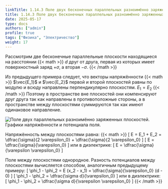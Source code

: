 ```yaml
---
linkTitle: 1.14.3 Поле двух бесконечных параллельных разноимённо заряженных плоскостей с равными по абсолютному значению поверхностными плотностями зарядов
title: 1.14.3 Поле двух бесконечных параллельных разноимённо заряженных плоскостей с равными по абсолютному значению поверхностными плотностями зарядов
date: 2025-05-17
type: docs
authors: ["admin"]
profile: true
tags: ["Физика", "Электричество"]
weight: 17
---
```


Рассмотрим две бесконечные параллельные плоскости находящиеся на расстоянии {{< math >}} $d$ друг от друга, первая из которых имеет поверхностный заряд $+ \sigma$, а вторая $- \sigma$. {{< /math >}}

Из предыдущего примера следует, что векторы напряжённости {{< math >}} $\vec{E_1}$ и $\vec{E_2}$ первой и второй плоскостей равны по модулю и всюду направлены перпендикулярно плоскостям. $E_1 = E_2$ {{< /math >}} Поэтому в пространстве вне плоскостей они компенсируют друг друга так как направлены в противоположные стороны, а в пространстве между плоскостями суммируются так как имеют одинаковое направление.

![Поле двух параллельных разноимённо заряженных плоскостей. Графики напряжённости и потенциала поля.](/uploads/img25may/opposite-charged-planes.webp  "Рисунок 22 − Поле двух параллельных разноимённо заряженных плоскостей. Графики напряжённости и потенциала поля.")

Напряжённость между плоскостями равна: {{< math >}} \[ E = E_1 + E_2 = \dfrac{\sigma}{2 \varepsilon_0} + \dfrac{\sigma}{2 \varepsilon_0} \] \[ E = \dfrac{\sigma}{\varepsilon_0} \] или в диэлектрике: \[ E = \dfrac{\sigma}{\varepsilon \varepsilon_0} \]

Поле между плоскостями однородное. Разность потенциалов между
плоскостями вычисляется способом, аналогичным предыдущему примеру: \[ \phi_1 - \phi_2 = E (x_2 - x_1) = \dfrac{\sigma}{\varepsilon_0} (d - 0) \] \[ \phi_1 - \phi_2 = \dfrac{\sigma d}{\varepsilon_0}  \] или в диэлектрике: \[ \phi_1 - \phi_2 = \dfrac{\sigma d}{\varepsilon \varepsilon_0}  \] {{< /math >}}